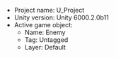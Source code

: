 <!-- UNITY CODE ASSIST INSTRUCTIONS START -->
- Project name: U_Project
- Unity version: Unity 6000.2.0b11
- Active game object:
  - Name: Enemy
  - Tag: Untagged
  - Layer: Default
<!-- UNITY CODE ASSIST INSTRUCTIONS END -->
